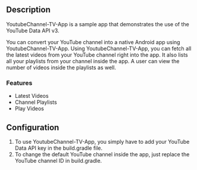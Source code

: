 ## Description

YoutubeChannel-TV-App is a sample app that demonstrates the use of the YouTube Data API v3.

You can convert your YouTube channel into a native Android app using YoutubeChannel-TV-App. Using YoutubeChannel-TV-App, you can fetch all the latest videos from your YouTube channel right into the app. It also lists all your playlists from your channel inside the app. A user can view the number of videos inside the playlists as well.

### Features

* Latest Videos
* Channel Playlists
* Play Videos

## Configuration

1. To use YoutubeChannel-TV-App, you simply have to add your YouTube Data API key in the build.gradle file.
2. To change the default YouTube channel inside the app, just replace the YouTube channel ID in build.gradle.
